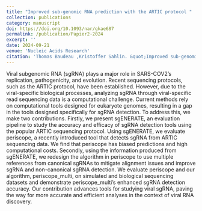 ```yaml
---
title: "Improved sub-genomic RNA prediction with the ARTIC protocol "
collection: publications
category: manuscript
doi: https://doi.org/10.1093/nar/gkae687
permalink: /publication/Papier2-2024
excerpt: ''
date: 2024-09-21
venue: 'Nucleic Acids Research'
citation: 'Thomas Baudeau ,Kristoffer Sahlin. &quot;Improved sub-genomic RNA prediction with the ARTIC protocol; <i>Nucleic Acids Research</i>.'
---
```


Viral subgenomic RNA (sgRNA) plays a major role in SARS-COV2’s replication, pathogenicity, and evolution. Recent sequencing protocols, such as the ARTIC protocol, have been established. However, due to the viral-specific biological processes, analyzing sgRNA through viral-specific read sequencing data is a computational challenge. Current methods rely on computational tools designed for eukaryote genomes, resulting in a gap in the tools designed specifically for sgRNA detection. To address this, we make two contributions. Firstly, we present sgENERATE, an evaluation pipeline to study the accuracy and efficacy of sgRNA detection tools using the popular ARTIC sequencing protocol. Using sgENERATE, we evaluate periscope, a recently introduced tool that detects sgRNA from ARTIC sequencing data. We find that periscope has biased predictions and high computational costs. Secondly, using the information produced from sgENERATE, we redesign the algorithm in periscope to use multiple references from canonical sgRNAs to mitigate alignment issues and improve sgRNA and non-canonical sgRNA detection. We evaluate periscope and our algorithm, periscope_multi, on simulated and biological sequencing datasets and demonstrate periscope_multi’s enhanced sgRNA detection accuracy. Our contribution advances tools for studying viral sgRNA, paving the way for more accurate and efficient analyses in the context of viral RNA discovery.